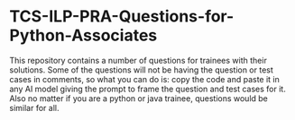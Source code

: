 # TCS-ILP-PRA-Questions-for-Python-Associates
This repository contains a number of questions for trainees with their solutions.
Some of the questions will not be having the question or test cases in comments, so what you can do is:
copy the code and paste it in any AI model giving the prompt to frame the question and test cases for it.
Also no matter if you are a python or java trainee, questions would be similar for all.
